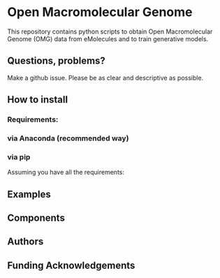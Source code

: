 # Open Macromolecular Genome

This repository contains python scripts to obtain Open Macromolecular Genome (OMG) data 
from eMolecules and to train generative models.

## Questions, problems?

Make a github issue. Please be as clear and descriptive as possible.

## How to install

### Requirements:

### via Anaconda (recommended way)

### via pip

Assuming you have all the requirements:

## Examples

## Components

## Authors

## Funding Acknowledgements





